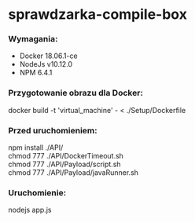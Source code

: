 # sprawdzarka-compile-box

### Wymagania:

- Docker 18.06.1-ce
- NodeJs v10.12.0
- NPM 6.4.1

### Przygotowanie obrazu dla Docker:
docker build -t 'virtual_machine' - < ./Setup/Dockerfile


### Przed uruchomieniem:
npm install ./API/  
chmod 777 ./API/DockerTimeout.sh  
chmod 777 ./API/Payload/script.sh  
chmod 777 ./API/Payload/javaRunner.sh  

### Uruchomienie:
nodejs app.js